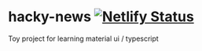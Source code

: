 # hacky-news [![Netlify Status](https://api.netlify.com/api/v1/badges/5906a01f-95bf-4c1c-b1dd-be772bad0125/deploy-status)](https://app.netlify.com/sites/hacky-news/deploys)

Toy project for learning material ui / typescript
